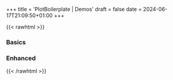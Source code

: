 +++
title = 'PlotBoilerplate | Demos'
draft = false
date = 2024-06-17T21:09:50+01:00
+++

{{< rawhtml >}}

<h3>Basics</h3>
<div class="full-width align-center">
   <div class="demo-box-basic">
      <a class="no-decoration" href="/repo/demos/basic-BezierPath/index.html">
         <div style="background-image: url('https://plotboilerplate.io/repo/screenshots/screenshot-20200513-basic-bezierpath.png');"></div>
      </a>
   </div>
   <div class="demo-box-basic">
      <a class="no-decoration" href="/repo/demos/basic-Circle/index.html">
         <div style="background-image: url('https://plotboilerplate.io/repo/screenshots/screenshot-20200518-basic-circle.png');"></div>
      </a>
   </div>
   <div class="demo-box-basic">
      <a class="no-decoration" href="/repo/demos/basic-CircleSector/index.html">
         <div style="background-image: url('https://plotboilerplate.io/repo/screenshots/screenshot-20210110-0-circlesector.png');"></div>
      </a>
   </div>
   <div class="demo-box-basic">
      <a class="no-decoration" href="/repo/demos/basic-Line/index.html">
         <div style="background-image: url('https://plotboilerplate.io/repo/screenshots/screenshot-20200518-basic-line.png');"></div>
      </a>
   </div>
   <div class="demo-box-basic">
      <a class="no-decoration" href="/repo/demos/basic-PBImage/index.html">
         <div style="background-image: url('https://plotboilerplate.io/repo/screenshots/screenshot-20200518-basic-image.png');"></div>
      </a>
   </div>
   <div class="demo-box-basic">
      <a class="no-decoration" href="/repo/demos/basic-PBText/index.html">
         <div style="background-image: url('https://plotboilerplate.io/repo/screenshots/screenshot-20211124-basic-text.png');"></div>
      </a>
   </div>
   <div class="demo-box-basic">
      <a class="no-decoration" href="/repo/demos/basic-Polygon/index.html">
         <div style="background-image: url('https://plotboilerplate.io/repo/screenshots/screenshot-20210330-basic-polygon.png');"></div>
      </a>
   </div>
   <div class="demo-box-basic">
      <a class="no-decoration" href="/repo/demos/basic-Triangle/index.html">
         <div style="background-image: url('https://plotboilerplate.io/repo/screenshots/screenshot-20200518-basic-triangle.png');"></div>
      </a>
   </div>
   <div class="demo-box-basic">
      <a class="no-decoration" href="/repo/demos/basic-Vector/index.html">
         <div style="background-image: url('https://plotboilerplate.io/repo/screenshots/screenshot-20200518-basic-vector.png');"></div>
      </a>
   </div>
   <div class="demo-box-basic">
      <a class="no-decoration" href="/repo/demos/basic-VEllipse/index.html">
         <div style="background-image: url('https://plotboilerplate.io/repo/screenshots/screenshot-20200518-basic-vellipse.png');"></div>
      </a>
   </div>
   <div class="demo-box-basic">
      <a class="no-decoration" href="/repo/demos/basic-VEllipseSector/index.html">
         <div style="background-image: url('https://plotboilerplate.io/repo/screenshots/screenshot-20210324-basic-elliptic-sector.png');"></div>
      </a>
   </div>
   <div class="demo-box-basic">
      <a class="no-decoration" href="/repo/demos/basic-Vertex/index.html">
         <div style="background-image: url('https://plotboilerplate.io/repo/screenshots/screenshot-20200518-basic-vertex.png');"></div>
      </a>
   </div>
</div>
<h3>Enhanced</h3>
<div class="full-width align-center">
   <div class="demo-box">
      <a class="no-decoration" href="/repo/demos/00-simple/index.html">
         <div style="background-image: url('https://plotboilerplate.io/repo/screenshots/screenshot-20190220_3_simpledemo.png');"></div>
      </a>
   </div>
   <div class="demo-box">
      <a class="no-decoration" href="/repo/demos/01-image/index.html">
         <div style="background-image: url('https://plotboilerplate.io/repo/screenshots/preview-image-large.png');"></div>
      </a>
   </div>
   <div class="demo-box">
      <a class="no-decoration" href="/repo/demos/02-line-point-distance/index.html">
         <div style="background-image: url('https://plotboilerplate.io/repo/screenshots/screenshot-20190220_2_line-to-point.png');"></div>
      </a>
   </div>
   <div class="demo-box">
      <a class="no-decoration" href="/repo/demos/03-random-scripture/index.html">
         <div style="background-image: url('https://plotboilerplate.io/repo/screenshots/screenshot-20190117-0-random-scripture.png');"></div>
      </a>
   </div>
   <div class="demo-box">
      <a class="no-decoration" href="/repo/demos/04-vectorfield/index.html">
         <div style="background-image: url('https://plotboilerplate.io/repo/screenshots/screenshot-20190220_1_vectorfield.png');"></div>
      </a>
   </div>
   <div class="demo-box">
      <a class="no-decoration" href="/repo/demos/05-circumcircle-animation/index.html">
         <div style="background-image: url('https://plotboilerplate.io/repo/screenshots/screenshot-20190415_1_circumcircles.png');"></div>
      </a>
   </div>
   <div class="demo-box">
      <a class="no-decoration" href="/repo/demos/06-feigenbaum/index.html">
         <div style="background-image: url('https://plotboilerplate.io/repo/screenshots/screenshot-20181212_3_feigenbaum.png');"></div>
      </a>
   </div>
   <div class="demo-box">
      <a class="no-decoration" href="/repo/demos/07-voronoi-and-delaunay/index.html">
         <div style="background-image: url('https://plotboilerplate.io/repo/screenshots/screenshot-20190416_0_voronoi_delaunay.png');"></div>
      </a>
   </div>
   <div class="demo-box">
      <a class="no-decoration" href="/repo/demos/08-walking-triangles/index.html">
         <div style="background-image: url('https://plotboilerplate.io/repo/screenshots/screenshot-20190911_0_walking_triangles.png');"></div>
      </a>
   </div>
   <div class="demo-box">
      <a class="no-decoration" href="/repo/demos/09-circular-distance-graph/index.html">
         <div style="background-image: url('https://plotboilerplate.io/repo/screenshots/screenshot-20191218-circular-distance-walk.png');"></div>
      </a>
   </div>
   <div class="demo-box">
      <a class="no-decoration" href="/repo/demos/10-bezier-animation-gsap/index.html">
         <div style="background-image: url('https://plotboilerplate.io/repo/screenshots/screenshot-20191218-tweenmax-bezier-animation.png');"></div>
      </a>
   </div>
   <div class="demo-box">
      <a class="no-decoration" href="/repo/demos/11-bezier-perpendiculars/index.html">
         <div style="background-image: url('https://plotboilerplate.io/repo/screenshots/screenshot-20191218-bezier-perpendiculars.png');"></div>
      </a>
   </div>
   <div class="demo-box">
      <a class="no-decoration" href="/repo/demos/12-trace-bspline/index.html">
         <div style="background-image: url('https://plotboilerplate.io/repo/screenshots/screenshot-20191218-tracing-bsplines.png');"></div>
      </a>
   </div>
   <div class="demo-box">
      <a class="no-decoration" href="/repo/demos/13-lissajous/index.html">
         <div style="background-image: url('https://plotboilerplate.io/repo/screenshots/screenshot-20191229-lissajous.png');"></div>
      </a>
   </div>
   <div class="demo-box">
      <a class="no-decoration" href="/repo/demos/14-pursuit-curves/index.html">
         <div style="background-image: url('https://plotboilerplate.io/repo/screenshots/screenshot-20200114-pursuit-curves.png');"></div>
      </a>
   </div>
   <div class="demo-box">
      <a class="no-decoration" href="/repo/demos/15-leaf-venation-patterns/index.html">
         <div style="background-image: url('https://plotboilerplate.io/repo/screenshots/screenshot-20200317-leaf-venation-test.png');"></div>
      </a>
   </div>
   <div class="demo-box">
      <a class="no-decoration" href="/repo/demos/16-morley-trisectors/index.html">
         <div style="background-image: url('https://plotboilerplate.io/repo/screenshots/screenshot-20200317-morley-triangle.png');"></div>
      </a>
   </div>
   <div class="demo-box">
      <a class="no-decoration" href="/repo/demos/17-hobby-curves/index.html">
         <div style="background-image: url('https://plotboilerplate.io/repo/screenshots/screenshot-20200414-0-Hobby-and-cubic-spline-path.png');"></div>
      </a>
   </div>
   <div class="demo-box">
      <a class="no-decoration" href="/repo/demos/18-relative-neighbourhood-graph/index.html">
         <div style="background-image: url('https://plotboilerplate.io/repo/screenshots/screenshot-20200427-relative-neighbour-graph-urquhart.png');"></div>
      </a>
   </div>
   <div class="demo-box">
      <a class="no-decoration" href="/repo/demos/19-convex-polygon-incircle/index.html">
         <div style="background-image: url('https://plotboilerplate.io/repo/screenshots/screenshot-20200506-convex-polygon-incircle.png');"></div>
      </a>
   </div>
   <div class="demo-box">
      <a class="no-decoration" href="/repo/demos/20-pattern-gradient/index.html">
         <div style="background-image: url('https://plotboilerplate.io/repo/screenshots/screenshot-20200526-0-pattern-gradient.png');"></div>
      </a>
   </div>
   <div class="demo-box">
      <a class="no-decoration" href="/repo/demos/21-parquet-deformation/index.html">
         <div style="background-image: url('https://plotboilerplate.io/repo/screenshots/screenshot-20200622-0-parquet-transformation.png');"></div>
      </a>
   </div>
   <div class="demo-box">
      <a class="no-decoration" href="/repo/demos/22-threejs/index.html">
         <div style="background-image: url('https://plotboilerplate.io/repo/screenshots/screenshot-20201019-threejs-highres.png');"></div>
      </a>
   </div>
   <div class="demo-box">
      <a class="no-decoration" href="/repo/demos/23-bezier-point-distance/index.html">
         <div style="background-image: url('https://plotboilerplate.io/repo/screenshots/screenshot-20200724-0-bezier-point-distance.png');"></div>
      </a>
   </div>
   <div class="demo-box">
      <a class="no-decoration" href="/repo/demos/24-two-circles-radical-line/index.html">
         <div style="background-image: url('https://plotboilerplate.io/repo/screenshots/screenshot-20200907-circle-intersection-radical-line.png');"></div>
      </a>
   </div>
   <div class="demo-box">
      <a class="no-decoration" href="/repo/demos/25-multiple-circle-intersections/index.html">
         <div style="background-image: url('https://plotboilerplate.io/repo/screenshots/screenshot-20201029-0-multiple-circle-intersections-rainbow.png');"></div>
      </a>
   </div>
   <div class="demo-box">
      <a class="no-decoration" href="/repo/demos/26-girih/index.html">
         <div style="background-image: url('https://plotboilerplate.io/repo/screenshots/screenshot-20201101-0-girih-basic-tiles.png');"></div>
      </a>
   </div>
   <div class="demo-box">
      <a class="no-decoration" href="/repo/demos/27-polygon-intersection-greinerhormann/index.html">
         <div style="background-image: url('https://plotboilerplate.io/repo/screenshots/screenshot-20201130-0-polygon-intersection-greiner-hormann.png');"></div>
      </a>
   </div>
   <div class="demo-box">
      <a class="no-decoration" href="/repo/demos/28-draw-to-svg/index.html">
         <div style="background-image: url('https://plotboilerplate.io/repo/screenshots/screenshot-20210106-1-draw-svg.png');"></div>
      </a>
   </div>
   <div class="demo-box">
      <a class="no-decoration" href="/repo/demos/29-threejs-voronoi/index.html">
         <div style="background-image: url('https://plotboilerplate.io/repo/screenshots/screenshot-20210111-0-threejs-voronoi.png');"></div>
      </a>
   </div>
   <div class="demo-box">
      <a class="no-decoration" href="/repo/demos/30-function-plot/index.html">
         <div style="background-image: url('https://plotboilerplate.io/repo/screenshots/screenshot-20210203-0-function-plot-test.png');"></div>
      </a>
   </div>
   <div class="demo-box">
      <a class="no-decoration" href="/repo/demos/31-path-draw/index.html">
         <div style="background-image: url('https://plotboilerplate.io/repo/screenshots/screenshot-20210219-0-path-data-transformation.png');"></div>
      </a>
   </div>
   <div class="demo-box">
      <a class="no-decoration" href="/repo/demos/32-ellipse-to-bezier/index.html">
         <div style="background-image: url('https://plotboilerplate.io/repo/screenshots/screenshot-20210324-0-elliptic-sectors-to-bezier.png');"></div>
      </a>
   </div>
   <div class="demo-box">
      <a class="no-decoration" href="/repo/demos/33-depth-mesh/index.html">
         <div style="background-image: url('https://plotboilerplate.io/repo/screenshots/screenshot-20210414-0-rhombicdodecahedron.png');"></div>
      </a>
   </div>
   <div class="demo-box">
      <a class="no-decoration" href="/repo/demos/34-polynomial-interpolation/index.html">
         <div style="background-image: url('https://plotboilerplate.io/repo/screenshots/screenshot-20210531-polynom-interpolation.png');"></div>
      </a>
   </div>
   <div class="demo-box">
      <a class="no-decoration" href="/repo/demos/35-curvature-of-cubic-bezier/index.html">
         <div style="background-image: url('https://plotboilerplate.io/repo/screenshots/screenshot-20210531-0-curvature-of-cubic-bezier-curve.png');"></div>
      </a>
   </div>
   <div class="demo-box">
      <a class="no-decoration" href="/repo/demos/36-lightning-algorithm/index.html">
         <div style="background-image: url('https://plotboilerplate.io/repo/screenshots/screenshot-20211006-4-lightning-algorithm.png');"></div>
      </a>
   </div>
   <div class="demo-box">
      <a class="no-decoration" href="/repo/demos/37-conways-game-of-life/index.html">
         <div style="background-image: url('https://plotboilerplate.io/repo/screenshots/screenshot-20211108-1-conway.png');"></div>
      </a>
   </div>
   <div class="demo-box">
      <a class="no-decoration" href="/repo/demos/38-geometric-skeletonization/index.html">
         <div style="background-image: url('https://plotboilerplate.io/repo/screenshots/screenshot-20220110-0-polygon-skeletonization.png');"></div>
      </a>
   </div>
   <div class="demo-box">
      <a class="no-decoration" href="/repo/demos/39-bezierpath-to-polygon/index.html">
         <div style="background-image: url('https://plotboilerplate.io/repo/screenshots/screenshot-20220429-bezierpath-to-polygon.png');"></div>
      </a>
   </div>
   <div class="demo-box">
      <a class="no-decoration" href="/repo/demos/40-clipped-texture-draw/index.html">
         <div style="background-image: url('https://plotboilerplate.io/repo/screenshots/screenshot-20220428-texture-polygon-clipping.png');"></div>
      </a>
   </div>
   <div class="demo-box">
      <a class="no-decoration" href="/repo/demos/41-raindrops/index.html">
         <div style="background-image: url('https://plotboilerplate.io/repo/screenshots/screenshot-20220601-raindrops-1.png');"></div>
      </a>
   </div>
   <div class="demo-box">
      <a class="no-decoration" href="/repo/demos/42-hicks-hexagons/index.html">
         <div style="background-image: url('https://plotboilerplate.io/repo/screenshots/screenshot-20220607-0-Hicks-Hexagons.png');"></div>
      </a>
   </div>
   <div class="demo-box">
      <a class="no-decoration" href="/repo/demos/43-circle-packing/index.html">
         <div style="background-image: url('https://plotboilerplate.io/repo/screenshots/screenshot-20220927-0-circle-packing-all-intersections.png');"></div>
      </a>
   </div>
   <div class="demo-box">
      <a class="no-decoration" href="/repo/demos/44-truchet-tiles/index.html">
         <div style="background-image: url('https://plotboilerplate.io/repo/screenshots/screenshot-20221010-1-truchet-tiles-bright.png');"></div>
      </a>
   </div>
   <div class="demo-box">
      <a class="no-decoration" href="/repo/demos/45-bezier-curvature-animation/index.html">
         <div style="background-image: url('https://plotboilerplate.io/repo/screenshots/screenshot-20230123-0-curvature-bezier-path-animation.png');"></div>
      </a>
   </div>
   <div class="demo-box">
      <a class="no-decoration" href="/repo/demos/46-simple-audio-control/index.html">
         <div style="background-image: url('https://plotboilerplate.io/repo/screenshots/screenshot-20230201-synthesizer.png');"></div>
      </a>
   </div>
   <div class="demo-box">
      <a class="no-decoration" href="/repo/demos/47-closest-vector-projection-on-polygon/index.html">
         <div style="background-image: url('https://plotboilerplate.io/repo/screenshots/screenshot-20230926-0-polygon-line-intersections.png');"></div>
      </a>
   </div>
   <div class="demo-box">
      <a class="no-decoration" href="/repo/demos/48-contour-plot/index.html">
         <div style="background-image: url('https://plotboilerplate.io/repo/screenshots/screenshot-20231103-0-contour-plot.png');"></div>
      </a>
   </div>
   <div class="demo-box">
      <a class="no-decoration" href="/repo/demos/49-polygon-inside-polygon/index.html">
         <div style="background-image: url('https://plotboilerplate.io/repo/screenshots/screenshot-20231124-0-polygon-inside-polygon-check.png');"></div>
      </a>
   </div>
   <div class="demo-box">
      <a class="no-decoration" href="/repo/demos/50-reuleaux-polygons/index.html">
         <div style="background-image: url('https://plotboilerplate.io/repo/screenshots/screenshot-20240130-0-reuleaux.png');"></div>
      </a>
   </div>
   <div class="demo-box">
      <a class="no-decoration" href="/repo/demos/51-polygons-with-rounded-edges/index.html">
         <div style="background-image: url('https://plotboilerplate.io/repo/screenshots/screenshot-20240206-0-polygons-with-round-edges.png');"></div>
      </a>
   </div>
   <div class="demo-box">
      <a class="no-decoration" href="/repo/demos/52-metacircles/index.html">
         <div style="background-image: url('https://plotboilerplate.io/repo/screenshots/screenshot-20240226-1-metaballs.png');"></div>
      </a>
   </div>
   <div class="demo-box">
      <a class="no-decoration" href="/repo/demos/53-circle-sector-intersections/index.html">
         <div style="background-image: url('https://plotboilerplate.io/repo/screenshots/screenshot-20240309-0-circle-sector-intersections.png');"></div>
      </a>
   </div>
   <div class="demo-box">
      <a class="no-decoration" href="/repo/demos/extended-arrows/index.html">
         <div style="background-image: url('https://plotboilerplate.io/repo/screenshots/screenshot-20230929-0-extented-arrow-demo.png');"></div>
      </a>
   </div>
   <div class="demo-box">
      <a class="no-decoration" href="/repo/demos/extended-bezier-trim/index.html">
         <div style="background-image: url('https://plotboilerplate.io/repo/screenshots/screenshot-20231007-0-trim-bezier-curves.png');"></div>
      </a>
   </div>
   <div class="demo-box">
      <a class="no-decoration" href="/repo/demos/extended-circle-line-intersection/index.html">
         <div style="background-image: url('https://plotboilerplate.io/repo/screenshots/screenshot-20220910-extended-circle-line-intersection.png');"></div>
      </a>
   </div>
   <div class="demo-box">
      <a class="no-decoration" href="/repo/demos/extended-dashed-lines/index.html">
         <div style="background-image: url('https://plotboilerplate.io/repo/screenshots/screenshot-20231007-0-dashed-lines.png');"></div>
      </a>
   </div>
   <div class="demo-box">
      <a class="no-decoration" href="/repo/demos/extended-elliptic-conversion/index.html">
         <div style="background-image: url('https://plotboilerplate.io/repo/screenshots/screenshot-20230103-0-extended-elliptic-conversion.png');"></div>
      </a>
   </div>
   <div class="demo-box">
      <a class="no-decoration" href="/repo/demos/extended-svg-path-import/index.html">
         <div style="background-image: url('https://plotboilerplate.io/repo/screenshots/screenshot-20230103-svg-path-import-logo.png');"></div>
      </a>
   </div>
   <div class="demo-box">
      <a class="no-decoration" href="/repo/demos/extended-vector-orthogonal/index.html">
         <div style="background-image: url('https://plotboilerplate.io/repo/screenshots/screenshot-20221025-0-orthogonal-vector.png');"></div>
      </a>
   </div>
   <div class="demo-box">
      <a class="no-decoration" href="/repo/demos/extended-vertexset/index.html">
         <div style="background-image: url('https://plotboilerplate.io/repo/screenshots/screenshot-20220429-extended-vertexset.png');"></div>
      </a>
   </div>
</div>
{{< /rawhtml >}}
